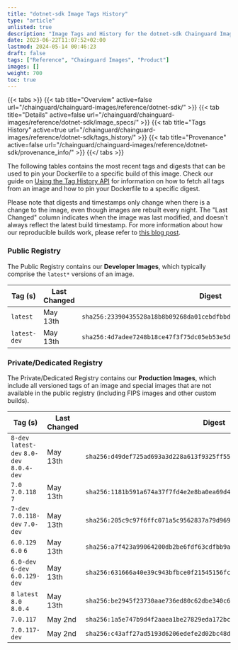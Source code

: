 ```yaml
---
title: "dotnet-sdk Image Tags History"
type: "article"
unlisted: true
description: "Image Tags and History for the dotnet-sdk Chainguard Image"
date: 2023-06-22T11:07:52+02:00
lastmod: 2024-05-14 00:46:23
draft: false
tags: ["Reference", "Chainguard Images", "Product"]
images: []
weight: 700
toc: true
---
```


{{< tabs >}}
{{< tab title="Overview" active=false url="/chainguard/chainguard-images/reference/dotnet-sdk/" >}}
{{< tab title="Details" active=false url="/chainguard/chainguard-images/reference/dotnet-sdk/image_specs/" >}}
{{< tab title="Tags History" active=true url="/chainguard/chainguard-images/reference/dotnet-sdk/tags_history/" >}}
{{< tab title="Provenance" active=false url="/chainguard/chainguard-images/reference/dotnet-sdk/provenance_info/" >}}
{{</ tabs >}}

The following tables contains the most recent tags and digests that can be used to pin your Dockerfile to a specific build of this image. Check our guide on [Using the Tag History API](/chainguard/chainguard-images/using-the-tag-history-api/) for information on how to fetch all tags from an image and how to pin your Dockerfile to a specific digest.

Please note that digests and timestamps only change when there is a change to the image, even though images are rebuilt every night. The "Last Changed" column indicates when the image was last modified, and doesn't always reflect the latest build timestamp. For more information about how our reproducible builds work, please refer to [this blog post](https://www.chainguard.dev/unchained/reproducing-chainguards-reproducible-image-builds).

### Public Registry
The Public Registry contains our **Developer Images**, which typically comprise the `latest*` versions of an image.

| Tag (s)       | Last Changed | Digest                                                                    |
|---------------|--------------|---------------------------------------------------------------------------|
|  `latest`     | May 13th     | `sha256:23390435528a18b8b09268da01cebdfbbd32e5bcad7043b440d3f20e3981e8fe` |
|  `latest-dev` | May 13th     | `sha256:4d7adee7248b18ce47f3f75dc05eb53e5d527acf2e69461eebc1daf39d5c6a19` |


### Private/Dedicated Registry
The Private/Dedicated Registry contains our **Production Images**, which include all versioned tags of an image and special images that are not available in the public registry (including FIPS images and other custom builds).

| Tag (s)                                     | Last Changed | Digest                                                                    |
|---------------------------------------------|--------------|---------------------------------------------------------------------------|
|  `8-dev` `latest-dev` `8.0-dev` `8.0.4-dev` | May 13th     | `sha256:d49def725ad693a3d228a613f9325ff55c2850b5e25957fc6c2070d0eb3effcc` |
|  `7.0` `7.0.118` `7`                        | May 13th     | `sha256:1181b591a674a37f7fd4e2e8ba0ea69d4af943cda9441ceec091b9b13e701a94` |
|  `7-dev` `7.0.118-dev` `7.0-dev`            | May 13th     | `sha256:205c9c97f6ffc071a5c9562837a79d969be700d8b20f3c795bd8dbf1ac3e62e0` |
|  `6.0.129` `6.0` `6`                        | May 13th     | `sha256:a7f423a99064200db2be6fdf63cdfbb9ad71d4b511a04fd78db550997be5e05a` |
|  `6.0-dev` `6-dev` `6.0.129-dev`            | May 13th     | `sha256:631666a40e39c943bfbce0f21545156fc1b4c3e3d3e7afdb7fb684933515c989` |
|  `8` `latest` `8.0` `8.0.4`                 | May 13th     | `sha256:be2945f23730aae736ed80c62dbe340c6eea43efb1a3039b85742ef4da879ef2` |
|  `7.0.117`                                  | May 2nd      | `sha256:1a5e747b9d4f2aaea1be27829eda172bcca4c915bf294a18f220c3c9a11ab0bd` |
|  `7.0.117-dev`                              | May 2nd      | `sha256:c43aff27ad5193d6206edefe2d02bc48d478103c73be2ef20ee41eda64ac187a` |

